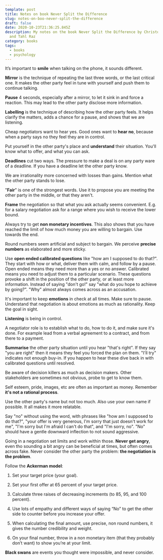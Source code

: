 ```yaml
---
template: post
title: Notes on book Never Split the Difference
slug: notes-on-boo-never-split-the-difference
draft: false
date: 2020-10-23T21:36:25.845Z
description: My notes on the book Never Split the Difference by Christopher Voss
  and Tahl Raz
category: books
tags:
  - books
  - psychology
---
```

It’s important to **smile** when talking on the phone, it sounds different.

**Mirror** is the technique of repeating the last three words, or the last critical one. It makes the other party feel in tune with yourself and push them to continue talking.

**Pause** 4 seconds, especially after a mirror, to let it sink in and force a reaction. This may lead to the other party disclose more information.

**Labelling** is the technique of describing how the other party feels. It helps clarify the matters, adds a chance for a pause, and shows that we are listening.

Cheap negotiators want to hear yes. Good ones want to **hear no**, because when a party says no they feel they are in control.

Put yourself in the other party's place and **understand** their situation. You'll know what to offer, and what you can ask.

**Deadlines** cut two ways. The pressure to make a deal is on any party ware of a deadline. If you have a deadline let the other party know.

We are irrationality more concerned with losses than gains. Mention what the other party stands to lose.

"**Fair**" is one of the strongest words. Use it to propose you are meeting the other party in the middle, or that they aren't.

**Frame** the negotiation so that what you ask actually seems convenient. E.g. for a salary negotiation ask for a range where you wish to receive the lower bound.

Always try to get **non monetary incentives**. This also shows that you have reached the limit of how much money you are willing to bargain. Use towards the end.

Round numbers seem artificial and subject to bargain. We perceive **precise numbers** as elaborated and more sticky.

Use **open ended calibrated questions** like "how am I supposed to do that?". They start with how or what, deliver them with calm, and follow by a pause. Open ended means they need more than a yes or no answer. Calibrated means you need to adjust them to a particular scenario. These questions provoke a shift in the position of the other party, or at least more information. Instead of saying "don't go!" say "what do you hope to achieve by going?". "Why" almost always comes across as an accusation.

It's important to keep **emotions** in check at all times. Make sure to pause. Understand that negotiation is about emotions as much as rationality. Keep the goal in sight.

**Listening** is being in control.

A negotiator role is to establish what to do, how to do it, and make sure it's done. For example lead from a verbal agreement to a contract, and from there to a payment.

**Summarise** the other party situation until you hear "that's right". If they say "you are right" then it means they feel you forced the plan on them. "I'll try" indicates not enough buy-in. If you happen to hear these dive back in with calibrated questions until resolved.

Be aware of decision killers as much as decision makers. Other stakeholders are sometimes not obvious, probe to get to know them.

Self esteem, pride, images, etc are often as important as money. Remember **it's not a rational process**.

Use the other party's name but not too much. Also use your own name if possible. It all makes it more relatable.

Say "no" without using the word, with phrases like "how am I supposed to do that?", "your offer is very generous, I'm sorry that just doesn't work for me", "I'm sorry but I'm afraid I can't do that", and "I'm sorry, no". "No" should have a gentle downward inflection to not sound aggressive.

Going in a negotiation set limits and work within those. **Never get angry**, even tho sounding a bit angry can be beneficial at times, but often comes across fake. Never consider the other party the problem: **the negotiation is the problem**.

Follow the **Ackerman model**:

1. Set your target price (your goal).

2. Set your first offer at 65 percent of your target price.

3. Calculate three raises of decreasing increments (to 85, 95, and 100 percent).

4. Use lots of empathy and different ways of saying “No” to get the other side to counter before you increase your offer.

5. When calculating the final amount, use precise, non round numbers, it gives the number credibility and weight.

6. On your final number, throw in a non monetary item (that they probably don’t want) to show you’re at your limit.

**Black swans** are events you thought were impossible, and never consider.